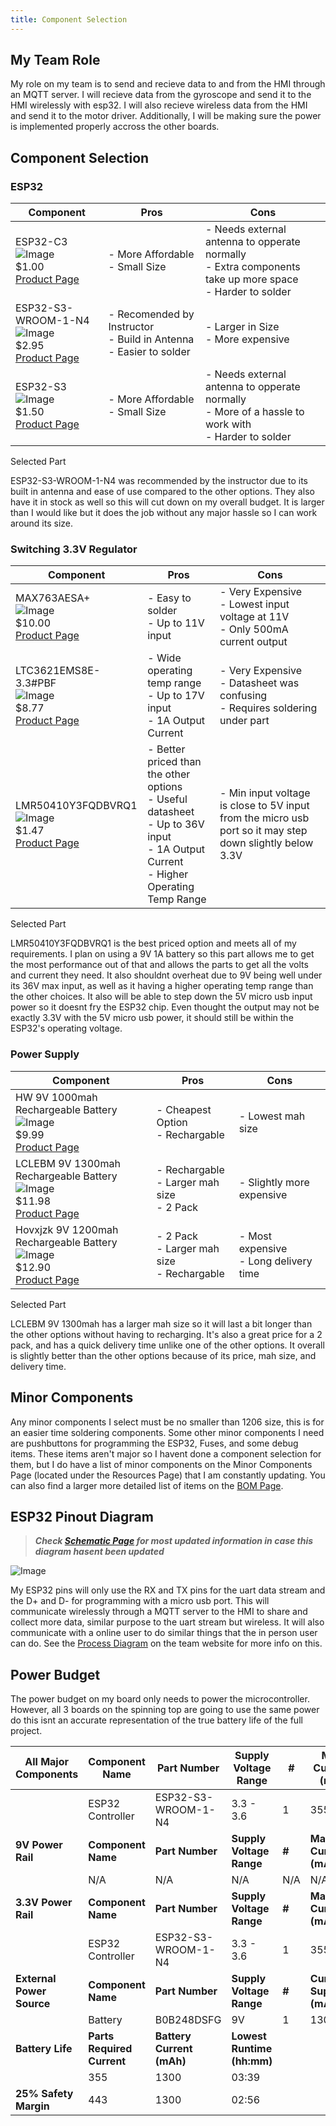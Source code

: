 ```yaml
---
title: Component Selection
---
```


## My Team Role

My role on my team is to send and recieve data to and from the HMI through an MQTT server. I will recieve data from the gyroscope and send it to the HMI wirelessly with esp32. I will also recieve wireless data from the HMI and send it to the motor driver. Additionally, I will be making sure the power is implemented properly accross the other boards.

## Component Selection

### ESP32

| **Component** | **Pros** | **Cons** |
|---------------|----------|----------|
| ESP32-C3<br>![Image](https://github.com/user-attachments/assets/8d6c4125-fae5-4819-b6b3-0283b21b2964)<br>$1.00<br>[Product Page](https://www.digikey.com/en/products/detail/espressif-systems/ESP32-C3/14115593?&utm_adgroup=&utm_term=&utm_content=&gad_source=1) | - More Affordable<br>- Small Size | - Needs external antenna to opperate normally<br>- Extra components take up more space<br>- Harder to solder |
| ESP32-S3-WROOM-1-N4<br>![Image](https://github.com/user-attachments/assets/466d1162-997f-4f1b-a346-3a31fbbc5549)<br>$2.95<br>[Product Page](https://www.digikey.com/en/products/detail/espressif-systems/ESP32-S3-WROOM-1-N4/16162639) | - Recomended by Instructor<br>- Build in Antenna<br>- Easier to solder | - Larger in Size<br>- More expensive |
| ESP32-S3<br>![Image](https://github.com/user-attachments/assets/0f992329-f761-43f9-8f02-2ab5bf204e94)<br>$1.50<br>[Product Page](https://www.digikey.com/en/products/detail/espressif-systems/ESP32-D0WD-V3/11657616?&utm_adgroup=&utm_term=&utm_content=&gad_source=1) | - More Affordable<br>- Small Size | - Needs external antenna to opperate normally<br>- More of a hassle to work with<br>- Harder to solder |

Selected Part

ESP32-S3-WROOM-1-N4 was recommended by the instructor due to its built in antenna and ease of use compared to the other options. They also have it in stock as well so this will cut down on my overall budget. It is larger than I would like but it does the job without any major hassle so I can work around its size.

### Switching 3.3V Regulator

| **Component** | **Pros** | **Cons** |
|---------------|----------|----------|
| MAX763AESA+<br>![Image](https://github.com/user-attachments/assets/9ffbad12-9ff0-45da-8fb7-31ee5920eac3)<br>$10.00<br>[Product Page](https://www.digikey.com/en/products/detail/analog-devices-inc-maxim-integrated/MAX763AESA/1513233) | - Easy to solder<br>- Up to 11V input | - Very Expensive<br>- Lowest input voltage at 11V<br>- Only 500mA current output |
| LTC3621EMS8E-3.3#PBF<br>![Image](https://github.com/user-attachments/assets/79b94fa0-26db-4533-ac2b-3b30e231429f)<br>$8.77<br>[Product Page](https://www.digikey.com/en/products/detail/analog-devices-inc/LTC3621EMS8E-3-3-PBF/4840601) | - Wide operating temp range<br>- Up to 17V input<br>- 1A Output Current  | - Very Expensive<br>- Datasheet was confusing<br>- Requires soldering under part |
| LMR50410Y3FQDBVRQ1<br>![Image](https://github.com/user-attachments/assets/27154629-ffba-48d2-8ea3-39eddf6070cc)<br>$1.47<br>[Product Page](https://www.digikey.com/en/products/detail/texas-instruments/LMR50410Y3FQDBVRQ1/13562985) | - Better priced than the other options<br>- Useful datasheet<br>- Up to 36V input<br>- 1A Output Current<br>- Higher Operating Temp Range | - Min input voltage is close to 5V input from the micro usb port so it may step down slightly below 3.3V |

Selected Part

LMR50410Y3FQDBVRQ1 is the best priced option and meets all of my requirements. I plan on using a 9V 1A battery so this part allows me to get the most performance out of that and allows the parts to get all the volts and current they need. It also shouldnt overheat due to 9V being well under its 36V max input, as well as it having a higher operating temp range than the other choices. It also will be able to step down the 5V micro usb input power so it doesnt fry the ESP32 chip. Even thought the output may not be exactly 3.3V with the 5V micro usb power, it should still be within the ESP32's operating voltage.

### Power Supply

| **Component** | **Pros** | **Cons** |
|---------------|----------|----------|
| HW 9V 1000mah Rechargeable Battery<br>![Image](https://github.com/user-attachments/assets/1b58af53-ec01-4d38-9ed1-03f749cc9a79)<br>$9.99<br>[Product Page](https://www.amazon.com/HW-Rechargeable-Batteries-Micro-USB-Indicator/dp/B0B9G9RQG3?source=ps-sl-shoppingads-lpcontext&ref_=fplfs&smid=AI0WONWMNF2H6&gPromoCode=sns_us_en_5_2023Q4&gQT=1) | - Cheapest Option<br>- Rechargable | - Lowest mah size<br> |
| LCLEBM 9V 1300mah Rechargeable Battery<br>![Image](https://github.com/user-attachments/assets/3389944e-e1bd-4a68-a7e6-118b94958817)<br>$11.98<br>[Product Page](https://www.amazon.com/PAISUE-Rechargeable-Lithium-ion-Multimeter-Microphone/dp/B0B248DSFG?source=ps-sl-shoppingads-lpcontext&ref_=fplfs&smid=A2WEVNKRB72JGE&gQT=1) | - Rechargable<br>- Larger mah size<br>- 2 Pack | - Slightly more expensive |
| Hovxjzk 9V 1200mah Rechargeable Battery<br>![Image](https://github.com/user-attachments/assets/45db0a1f-e4d1-4242-8759-1bfeeb711ef6)<br>$12.90<br>[Product Page](https://www.amazon.com/Rechargeable-Battery-Capacity-1200mAh-Batteries/dp/B0BN3B16B2?th=1) | - 2 Pack<br>- Larger mah size<br>- Rechargable | - Most expensive<br>- Long delivery time |

Selected Part

LCLEBM 9V 1300mah has a larger mah size so it will last a bit longer than the other options without having to recharging. It's also a great price for a 2 pack, and has a quick delivery time unlike one of the other options. It overall is slightly better than the other options because of its price, mah size, and delivery time.

## Minor Components

Any minor components I select must be no smaller than 1206 size, this is for an easier time soldering components. Some other minor components I need are pushbuttons for programming the ESP32, Fuses, and some debug items. These items aren't major so I havent done a component selection for them, but I do have a list of minor components on the Minor Components Page (located under the Resources Page) that I am constantly updating. You can also find a larger more detailed list of items on the [BOM Page](Bill-of-Materials.md).

## ESP32 Pinout Diagram

>***Check [Schematic Page](Schematic.md) for most updated information in case this diagram hasent been updated***

![Image](https://github.com/user-attachments/assets/4b835f19-0ff4-4484-bf0b-f7c4d0bc6703)

My ESP32 pins will only use the RX and TX pins for the uart data stream and the D+ and D- for programming with a micro usb port. This will communicate wirelessly through a MQTT server to the HMI to share and collect more data, similar purpose to the uart stream but wireless. It will also communicate with a online user to do similar things that the in person user can do. See the [Process Diagram](https://egr314-2025-s-309.github.io/Block-Process-Diagrams-Message-Structure/) on the team website for more info on this.

## Power Budget

The power budget on my board only needs to power the microcontroller. However, all 3 boards on the spinning top are going to use the same power do this isnt an accurate representation of the true battery life of the full project.

| **All Major Components** | **Component Name** | **Part Number** | **Supply Voltage Range** | **#** | **Max Current (mA)** |
|---|---|---|---|---|---|
|  | ESP32 Controller | ESP32-S3-WROOM-1-N4 | 3.3 - 3.6 | 1 | 355 |
| **9V Power Rail** | **Component Name** | **Part Number** | **Supply Voltage Range** | **#** | **Max Current (mA)** |
|  | N/A | N/A | N/A | N/A | N/A |
| **3.3V Power Rail** | **Component Name** | **Part Number** | **Supply Voltage Range** | **#** | **Max Current (mA)** |
|  | ESP32 Controller | ESP32-S3-WROOM-1-N4 | 3.3 - 3.6 | 1 | 355 |
| **External Power Source** | **Component Name** | **Part Number** | **Supply Voltage Range** | **#** | **Current Supplied (mAh)** |
|  | Battery | B0B248DSFG | 9V | 1 | 1300 |
| **Battery Life** | **Parts Required Current** | **Battery Current (mAh)** | **Lowest Runtime (hh:mm)** |  |  |
|  | 355 | 1300 | 03:39 |  |  |
| **25% Safety Margin** | 443 | 1300 | 02:56 |  |  |
